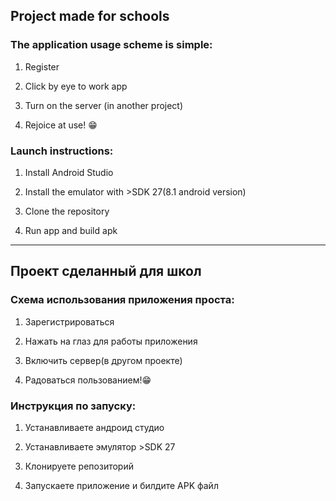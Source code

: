 ## Project made for schools

### The application usage scheme is simple:

1. Register

2. Click by eye to work app

3. Turn on the server (in another project)

4. Rejoice at use! 😁

### Launch instructions:

1. Install Android Studio

2. Install the emulator with >SDK 27(8.1 android version)

3. Clone the repository

4. Run app and build apk

<hr>

## Проект сделанный для школ

### Схема использования приложения проста:

1. Зарегистрироваться

2. Нажать на глаз для работы приложения

3. Включить сервер(в другом проекте)

4. Радоваться пользованием!😁


### Инструкция по запуску:

1. Устанавливаете андроид студио

2. Устанавливаете эмулятор >SDK 27

3. Клонируете репозиторий

4. Запускаете приложение и билдите APK файл
